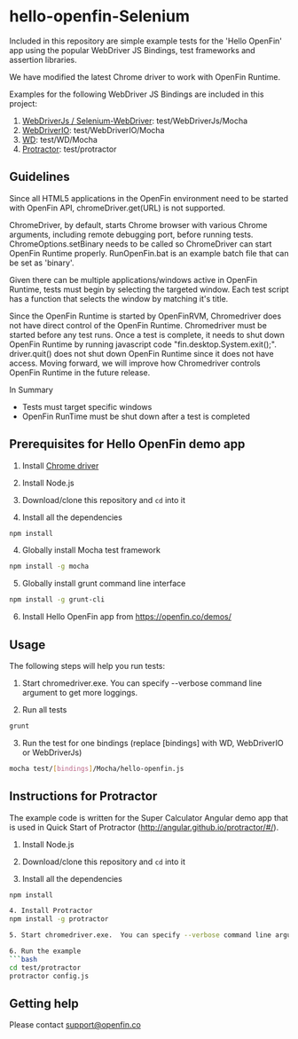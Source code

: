 hello-openfin-Selenium
===========================
Included in this repository are simple example tests for the 'Hello OpenFin' app using the popular WebDriver JS Bindings, test frameworks and assertion libraries.  

We have modified the latest Chrome driver to work with OpenFin Runtime.

Examples for the following WebDriver JS Bindings are included in this project:
 
1. [WebDriverJs / Selenium-WebDriver](http://www.seleniumhq.org/): test/WebDriverJs/Mocha
2. [WebDriverIO](http://webdriver.io/): test/WebDriverIO/Mocha
3. [WD](http://admc.io/wd/): test/WD/Mocha
4. [Protractor](http://angular.github.io/protractor/#/): test/protractor

## Guidelines

Since all HTML5 applications in the OpenFin environment need to be started with OpenFin API, chromeDriver.get(URL) is not supported.

ChromeDriver, by default, starts Chrome browser with various Chrome arguments, including remote debugging port, before running tests.  ChromeOptions.setBinary needs to be called so ChromeDriver can start OpenFin Runtime properly.  RunOpenFin.bat is an example batch file that can be set as 'binary'.

Given there can be multiple applications/windows active in OpenFin Runtime, tests must begin by selecting the targeted window.  Each test script has a function that
selects the window by matching it's title.

Since the OpenFin Runtime is started by OpenFinRVM, Chromedriver does not have direct control of the OpenFin Runtime.  Chromedriver must be started before any test runs.
Once a test is complete, it needs to shut down OpenFin Runtime by running javascript code "fin.desktop.System.exit();".  driver.quit() does not shut down OpenFin Runtime since
it does not have access.   Moving forward, we will improve how Chromedriver controls OpenFin Runtime in the future release.

In Summary
* Tests must target specific windows
* OpenFin RunTime must be shut down after a test is completed

## Prerequisites for Hello OpenFin demo app

1. Install [Chrome driver](https://sites.google.com/a/chromium.org/chromedriver/) 

1. Install Node.js

2. Download/clone this repository and `cd` into it

3. Install all the dependencies    
 ```bash
 npm install
 ```
 
4. Globally install Mocha test framework
 ```bash
 npm install -g mocha
 ```

5. Globally install grunt command line interface
 ```bash
 npm install -g grunt-cli
 ```

6. Install Hello OpenFin app from https://openfin.co/demos/

## Usage

The following steps will help you run tests:

1. Start chromedriver.exe.  You can specify --verbose command line argument to get more loggings.

2. Run all tests
 ```bash
 grunt
 ```
  
3. Run the test for one bindings (replace [bindings] with WD, WebDriverIO or WebDriverJs)
 ```bash
 mocha test/[bindings]/Mocha/hello-openfin.js
 ```

## Instructions for Protractor

The example code is written for the Super Calculator Angular demo app that is used in Quick Start of Protractor (http://angular.github.io/protractor/#/).

1. Install Node.js

2. Download/clone this repository and `cd` into it

3. Install all the dependencies
 ```bash
 npm install

4. Install Protractor
npm install -g protractor

5. Start chromedriver.exe.  You can specify --verbose command line argument to get more loggings.

6. Run the example
 ```bash
 cd test/protractor
 protractor config.js
 ```

## Getting help

Please contact support@openfin.co
